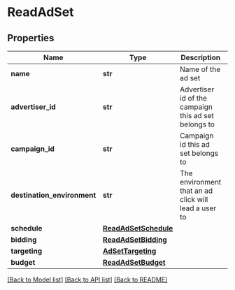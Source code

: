 # ReadAdSet

## Properties
Name | Type | Description | Notes
------------ | ------------- | ------------- | -------------
**name** | **str** | Name of the ad set | [optional] 
**advertiser_id** | **str** | Advertiser id of the campaign this ad set belongs to | [optional] 
**campaign_id** | **str** | Campaign id this ad set belongs to | [optional] 
**destination_environment** | **str** | The environment that an ad click will lead a user to | [optional] 
**schedule** | [**ReadAdSetSchedule**](ReadAdSetSchedule.md) |  | [optional] 
**bidding** | [**ReadAdSetBidding**](ReadAdSetBidding.md) |  | [optional] 
**targeting** | [**AdSetTargeting**](AdSetTargeting.md) |  | [optional] 
**budget** | [**ReadAdSetBudget**](ReadAdSetBudget.md) |  | [optional] 

[[Back to Model list]](../README.md#documentation-for-models) [[Back to API list]](../README.md#documentation-for-api-endpoints) [[Back to README]](../README.md)


